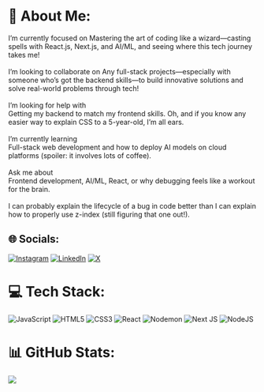 # 💫 About Me:
 I’m currently focused on
Mastering the art of coding like a wizard—casting spells with React.js, Next.js, and AI/ML, and seeing where this tech journey takes me!<br><br> I’m looking to collaborate on
Any full-stack projects—especially with someone who’s got the backend skills—to build innovative solutions and solve real-world problems through tech!<br><br> I’m looking for help with<br>Getting my backend to match my frontend skills. Oh, and if you know any easier way to explain CSS to a 5-year-old, I’m all ears.<br><br> I’m currently learning<br>Full-stack web development and how to deploy AI models on cloud platforms (spoiler: it involves lots of coffee).<br><br> Ask me about<br>Frontend development, AI/ML, React, or why debugging feels like a workout for the brain.<br><br>I can probably explain the lifecycle of a bug in code better than I can explain how to properly use z-index (still figuring that one out!).

## 🌐 Socials:
[![Instagram](https://img.shields.io/badge/Instagram-%23E4405F.svg?logo=Instagram&logoColor=white)](https://instagram.com/tavishaajaiswal) [![LinkedIn](https://img.shields.io/badge/LinkedIn-%230077B5.svg?logo=linkedin&logoColor=white)](https://linkedin.com/in/vipinpathak) [![X](https://img.shields.io/badge/X-black.svg?logo=X&logoColor=white)](https://x.com/vpnpathak0) 

# 💻 Tech Stack:
![JavaScript](https://img.shields.io/badge/javascript-%23323330.svg?style=for-the-badge&logo=javascript&logoColor=%23F7DF1E) ![HTML5](https://img.shields.io/badge/html5-%23E34F26.svg?style=for-the-badge&logo=html5&logoColor=white) ![CSS3](https://img.shields.io/badge/css3-%231572B6.svg?style=for-the-badge&logo=css3&logoColor=white) ![React](https://img.shields.io/badge/react-%2320232a.svg?style=for-the-badge&logo=react&logoColor=%2361DAFB) ![Nodemon](https://img.shields.io/badge/NODEMON-%23323330.svg?style=for-the-badge&logo=nodemon&logoColor=%BBDEAD) ![Next JS](https://img.shields.io/badge/Next-black?style=for-the-badge&logo=next.js&logoColor=white) ![NodeJS](https://img.shields.io/badge/node.js-6DA55F?style=for-the-badge&logo=node.js&logoColor=white)
# 📊 GitHub Stats:

![](https://github-readme-stats.vercel.app/api/top-langs/?username=vipin018&theme=transparent&hide_border=true&include_all_commits=true&count_private=false&layout=compact)

<!-- Proudly created with GPRM ( https://gprm.itsvg.in ) -->
